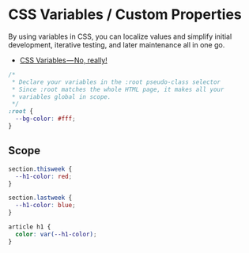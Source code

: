 # CSS Variables / Custom Properties

By using variables in CSS, you can localize values and simplify initial development, iterative testing, and later maintenance all in one go.

* [CSS Variables — No, really!](https://medium.com/dev-channel/css-variables-no-really-76f8c91bd34e)

```css
/*
 * Declare your variables in the :root pseudo-class selector
 * Since :root matches the whole HTML page, it makes all your
 * variables global in scope.
 */
:root {
  --bg-color: #fff;
}
```

## Scope

```css
section.thisweek {
  --h1-color: red;
}

section.lastweek {
  --h1-color: blue;
}

article h1 {
  color: var(--h1-color);
}
```